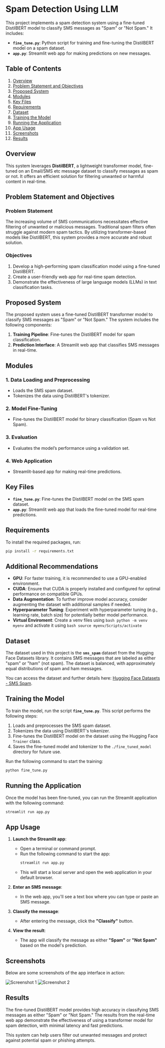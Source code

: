 # Spam Detection Using LLM

This project implements a spam detection system using a fine-tuned DistilBERT model to classify SMS messages as "Spam" or "Not Spam." It includes:

- **`fine_tune.py`**: Python script for training and fine-tuning the DistilBERT model on a spam dataset.
- **`app.py`**: Streamlit web app for making predictions on new messages.

## Table of Contents

1. [Overview](#overview)
2. [Problem Statement and Objectives](#problem-statement-and-objectives)
3. [Proposed System](#proposed-system)
4. [Modules](#modules)
5. [Key Files](#key-files)
6. [Requirements](#requirements)
7. [Dataset](#dataset)
8. [Training the Model](#training-the-model)
9. [Running the Application](#running-the-application)
10. [App Usage](#app-usage)
11. [Screenshots](#screenshots)
12. [Results](#results)

## Overview

This system leverages **DistilBERT**, a lightweight transformer model, fine-tuned on an Email/SMS etc message dataset to classify messages as spam or not. It offers an efficient solution for filtering unwanted or harmful content in real-time.

## Problem Statement and Objectives

### Problem Statement

The increasing volume of SMS communications necessitates effective filtering of unwanted or malicious messages. Traditional spam filters often struggle against modern spam tactics. By utilizing transformer-based models like DistilBERT, this system provides a more accurate and robust solution.

### Objectives

1. Develop a high-performing spam classification model using a fine-tuned DistilBERT.
2. Create a user-friendly web app for real-time spam detection.
3. Demonstrate the effectiveness of large language models (LLMs) in text classification tasks.

## Proposed System

The proposed system uses a fine-tuned DistilBERT transformer model to classify SMS messages as "Spam" or "Not Spam." The system includes the following components:

1. **Training Pipeline**: Fine-tunes the DistilBERT model for spam classification.
2. **Prediction Interface**: A Streamlit web app that classifies SMS messages in real-time.

## Modules

### 1. Data Loading and Preprocessing
- Loads the SMS spam dataset.
- Tokenizes the data using DistilBERT's tokenizer.

### 2. Model Fine-Tuning
- Fine-tunes the DistilBERT model for binary classification (Spam vs Not Spam).

### 3. Evaluation
- Evaluates the model’s performance using a validation set.

### 4. Web Application
- Streamlit-based app for making real-time predictions.

## Key Files

- **`fine_tune.py`**: Fine-tunes the DistilBERT model on the SMS spam dataset.
- **`app.py`**: Streamlit web app that loads the fine-tuned model for real-time predictions.

## Requirements

To install the required packages, run:

```bash
pip install -r requirements.txt
```

## Additional Recommendations

- **GPU**: For faster training, it is recommended to use a GPU-enabled environment.
- **CUDA**: Ensure that CUDA is properly installed and configured for optimal performance on compatible GPUs.
- **Data Augmentation**: To further improve model accuracy, consider augmenting the dataset with additional samples if needed.
- **Hyperparameter Tuning**: Experiment with hyperparameter tuning (e.g., learning rate, batch size) for potentially better model performance.
- **Virtual Enviroment**: Create a venv files using ``` bash python -m venv myenv ``` and activate it using ``` bash source myenv/Scripts/activate ```



## Dataset

The dataset used in this project is the **`sms_spam`** dataset from the Hugging Face Datasets library. It contains SMS messages that are labeled as either "spam" or "ham" (not spam). The dataset is balanced, with approximately equal distributions of spam and ham messages. 

You can access the dataset and further details here: [Hugging Face Datasets - SMS Spam](https://huggingface.co/datasets/sms_spam).

## Training the Model

To train the model, run the script **`fine_tune.py`**. This script performs the following steps:

1. Loads and preprocesses the SMS spam dataset.
2. Tokenizes the data using DistilBERT's tokenizer.
3. Fine-tunes the DistilBERT model on the dataset using the Hugging Face `Trainer` class.
4. Saves the fine-tuned model and tokenizer to the `./fine_tuned_model` directory for future use.

Run the following command to start the training:

```bash
python fine_tune.py
```

## Running the Application

Once the model has been fine-tuned, you can run the Streamlit application with the following command:

```bash
streamlit run app.py
```
## App Usage

1. **Launch the Streamlit app**:
    - Open a terminal or command prompt.
    - Run the following command to start the app:
      ```bash
      streamlit run app.py
      ```
    - This will start a local server and open the web application in your default browser.

2. **Enter an SMS message**:
    - In the web app, you'll see a text box where you can type or paste an SMS message.

3. **Classify the message**:
    - After entering the message, click the **"Classify"** button.

4. **View the result**:
    - The app will classify the message as either **"Spam"** or **"Not Spam"** based on the model's prediction.

## Screenshots

Below are some screenshots of the app interface in action:

![Screenshot 1](https://github.com/user-attachments/assets/69c9ede9-0e79-4d6b-a8a9-307fedb6501a)
![Screenshot 2](https://github.com/user-attachments/assets/9515e0a8-c1d1-40d8-9d07-736c1f536d7f)


## Results
The fine-tuned DistilBERT model provides high accuracy in classifying SMS messages as either "Spam" or "Not Spam." The results from the real-time web app demonstrate the effectiveness of using a transformer model for spam detection, with minimal latency and fast predictions.

This system can help users filter out unwanted messages and protect against potential spam or phishing attempts.

